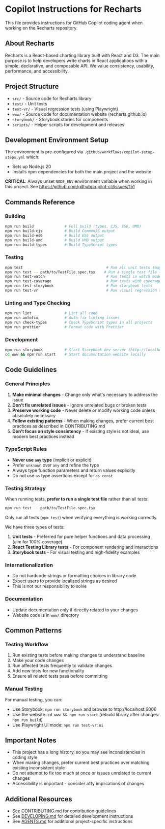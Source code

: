 # Copilot Instructions for Recharts

This file provides instructions for GitHub Copilot coding agent when working on the Recharts repository.

## About Recharts

Recharts is a React-based charting library built with React and D3. The main purpose is to help developers write charts in React applications with a simple, declarative, and composable API. We value consistency, usability, performance, and accessibility.

## Project Structure

- `src/` - Source code for Recharts library
- `test/` - Unit tests
- `test-vr/` - Visual regression tests (using Playwright)
- `www/` - Source code for documentation website (recharts.github.io)
- `storybook/` - Storybook stories for components
- `scripts/` - Helper scripts for development and releases

## Development Environment Setup

The environment is pre-configured via `.github/workflows/copilot-setup-steps.yml` which:

- Sets up Node.js 20
- Installs npm dependencies for both the main project and the website

**CRITICAL**: Always unset `NODE_ENV` environment variable when working in this project. See https://github.com/github/copilot-cli/issues/151

## Commands Reference

### Building

```bash
npm run build              # Full build (types, CJS, ES6, UMD)
npm run build-cjs          # Build CommonJS output
npm run build-es6          # Build ES6 output
npm run build-umd          # Build UMD output
npm run build-types        # Build TypeScript types
```

### Testing

```bash
npm test                                      # Run all unit tests (may take a long time)
npm run test -- path/to/TestFile.spec.tsx    # Run a single test file (preferred)
npm run test-watch                            # Run tests in watch mode
npm run test-coverage                         # Run tests with coverage
npm run test-storybook                        # Run storybook tests
npm run test-vr                               # Run visual regression tests (requires Docker)
```

### Linting and Type Checking

```bash
npm run lint               # Lint all code
npm run autofix            # Auto-fix linting issues
npm run check-types        # Check TypeScript types in all projects
npm run prettier           # Format code with Prettier
```

### Development

```bash
npm run storybook          # Start Storybook dev server (http://localhost:6006)
cd www && npm run start    # Start documentation website locally
```

## Code Guidelines

### General Principles

1. **Make minimal changes** - Change only what's necessary to address the issue
2. **Don't fix unrelated issues** - Ignore unrelated bugs or broken tests
3. **Preserve working code** - Never delete or modify working code unless absolutely necessary
4. **Follow existing patterns** - When making changes, prefer current best practices as described in CONTRIBUTING.md
5. **Don't focus on style consistency** - If existing style is not ideal, use modern best practices instead

### TypeScript Rules

- **Never use `any` type** (implicit or explicit)
- Prefer `unknown` over `any` and refine the type
- Always type function parameters and return values explicitly
- Do not use `as` type assertions except for `as const`

### Testing Strategy

When running tests, **prefer to run a single test file** rather than all tests:

```bash
npm run test -- path/to/TestFile.spec.tsx
```

Only run all tests (`npm test`) when verifying everything is working correctly.

We have three types of tests:

1. **Unit tests** - Preferred for pure helper functions and data processing (aim for 100% coverage)
2. **React Testing Library tests** - For component rendering and interactions
3. **Storybook tests** - For visual testing and high-fidelity examples

### Internationalization

- Do not hardcode strings or formatting choices in library code
- Expect users to provide localized strings as desired
- This is not our responsibility to solve

### Documentation

- Update documentation only if directly related to your changes
- Website code is in `www/` directory

## Common Patterns

### Testing Workflow

1. Run existing tests before making changes to understand baseline
2. Make your code changes
3. Run affected tests frequently to validate changes
4. Add new tests for new functionality
5. Ensure all related tests pass before committing

### Manual Testing

For manual testing, you can:

- Use Storybook: `npm run storybook` and browse to http://localhost:6006
- Use the website: `cd www && npm run start` (rebuild library after changes: `npm run build`)
- Use Playwright UI mode: `npm run test-vr:ui`

## Important Notes

- This project has a long history, so you may see inconsistencies in coding style
- When making changes, prefer current best practices over matching existing inconsistent style
- Do not attempt to fix too much at once or issues unrelated to current changes
- Accessibility is important - consider a11y implications of changes

## Additional Resources

- See [CONTRIBUTING.md](/CONTRIBUTING.md) for contribution guidelines
- See [DEVELOPING.md](/DEVELOPING.md) for detailed development instructions
- See [AGENTS.md](/AGENTS.md) for additional project-specific instructions
